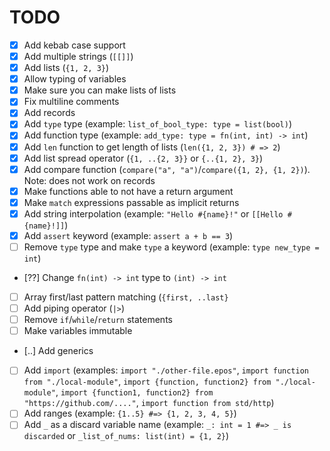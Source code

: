 # TODO

- [x] Add kebab case support
- [x] Add multiple strings (`[[]]`)
- [x] Add lists (`{1, 2, 3}`)
- [x] Allow typing of variables
- [x] Make sure you can make lists of lists
- [x] Fix multiline comments
- [x] Add records
- [x] Add `type` type (example: `list_of_bool_type: type = list(bool)`)
- [x] Add function type (example: `add_type: type = fn(int, int) -> int`)
- [x] Add `len` function to get length of lists (`len({1, 2, 3}) # => 2`)
- [x] Add list spread operator (`{1, ..{2, 3}}` or `{..{1, 2}, 3}`)
- [x] Add compare function (`compare("a", "a")`/`compare({1, 2}, {1, 2})`). Note: does not work on records
- [x] Make functions able to not have a return argument
- [x] Make `match` expressions passable as implicit returns
- [x] Add string interpolation (example: `"Hello #{name}!"` or `[[Hello #{name}!]]`)
- [x] Add `assert` keyword (example: `assert a + b == 3`)
- [ ] Remove `type` type and make `type` a keyword (example: `type new_type = int`)
- [??] Change `fn(int) -> int` type to `(int) -> int`
- [ ] Array first/last pattern matching (`{first, ..last}`
- [ ] Add piping operator (`|>`)
- [ ] Remove `if`/`while`/`return` statements
- [ ] Make variables immutable
- [..] Add generics
- [ ] Add `import` (examples: `import "./other-file.epos"`, `import function from "./local-module"`, `import {function, function2} from "./local-module"`, `import {function1, function2} from "https://github.com/...."`, `import function from std/http`)
- [ ] Add ranges (example: `{1..5} #=> {1, 2, 3, 4, 5}`)
- [ ] Add `_` as a discard variable name (example: `_: int = 1 #=> _ is discarded` or `_list_of_nums: list(int) = {1, 2}`)
